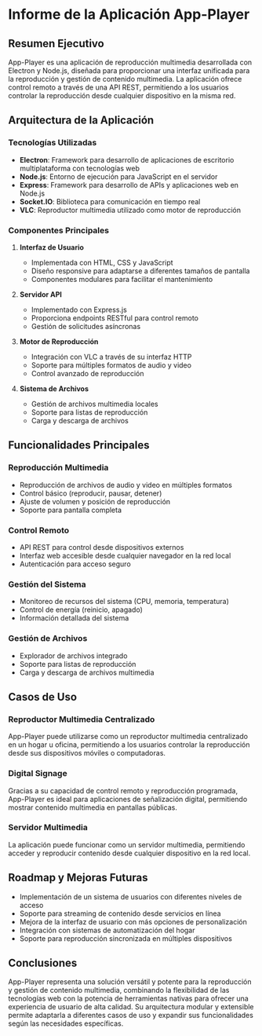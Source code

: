 # Informe de la Aplicación App-Player

## Resumen Ejecutivo

App-Player es una aplicación de reproducción multimedia desarrollada con Electron y Node.js, diseñada para proporcionar una interfaz unificada para la reproducción y gestión de contenido multimedia. La aplicación ofrece control remoto a través de una API REST, permitiendo a los usuarios controlar la reproducción desde cualquier dispositivo en la misma red.

## Arquitectura de la Aplicación

### Tecnologías Utilizadas

- **Electron**: Framework para desarrollo de aplicaciones de escritorio multiplataforma con tecnologías web
- **Node.js**: Entorno de ejecución para JavaScript en el servidor
- **Express**: Framework para desarrollo de APIs y aplicaciones web en Node.js
- **Socket.IO**: Biblioteca para comunicación en tiempo real
- **VLC**: Reproductor multimedia utilizado como motor de reproducción

### Componentes Principales

1. **Interfaz de Usuario**
   - Implementada con HTML, CSS y JavaScript
   - Diseño responsive para adaptarse a diferentes tamaños de pantalla
   - Componentes modulares para facilitar el mantenimiento

2. **Servidor API**
   - Implementado con Express.js
   - Proporciona endpoints RESTful para control remoto
   - Gestión de solicitudes asíncronas

3. **Motor de Reproducción**
   - Integración con VLC a través de su interfaz HTTP
   - Soporte para múltiples formatos de audio y video
   - Control avanzado de reproducción

4. **Sistema de Archivos**
   - Gestión de archivos multimedia locales
   - Soporte para listas de reproducción
   - Carga y descarga de archivos

## Funcionalidades Principales

### Reproducción Multimedia

- Reproducción de archivos de audio y video en múltiples formatos
- Control básico (reproducir, pausar, detener)
- Ajuste de volumen y posición de reproducción
- Soporte para pantalla completa

### Control Remoto

- API REST para control desde dispositivos externos
- Interfaz web accesible desde cualquier navegador en la red local
- Autenticación para acceso seguro

### Gestión del Sistema

- Monitoreo de recursos del sistema (CPU, memoria, temperatura)
- Control de energía (reinicio, apagado)
- Información detallada del sistema

### Gestión de Archivos

- Explorador de archivos integrado
- Soporte para listas de reproducción
- Carga y descarga de archivos multimedia

## Casos de Uso

### Reproductor Multimedia Centralizado

App-Player puede utilizarse como un reproductor multimedia centralizado en un hogar u oficina, permitiendo a los usuarios controlar la reproducción desde sus dispositivos móviles o computadoras.

### Digital Signage

Gracias a su capacidad de control remoto y reproducción programada, App-Player es ideal para aplicaciones de señalización digital, permitiendo mostrar contenido multimedia en pantallas públicas.

### Servidor Multimedia

La aplicación puede funcionar como un servidor multimedia, permitiendo acceder y reproducir contenido desde cualquier dispositivo en la red local.

## Roadmap y Mejoras Futuras

- Implementación de un sistema de usuarios con diferentes niveles de acceso
- Soporte para streaming de contenido desde servicios en línea
- Mejora de la interfaz de usuario con más opciones de personalización
- Integración con sistemas de automatización del hogar
- Soporte para reproducción sincronizada en múltiples dispositivos

## Conclusiones

App-Player representa una solución versátil y potente para la reproducción y gestión de contenido multimedia, combinando la flexibilidad de las tecnologías web con la potencia de herramientas nativas para ofrecer una experiencia de usuario de alta calidad. Su arquitectura modular y extensible permite adaptarla a diferentes casos de uso y expandir sus funcionalidades según las necesidades específicas. 